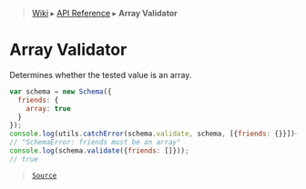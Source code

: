 > [Wiki](Home) ▸ [API Reference](API-Reference) ▸ **Array Validator**

# Array Validator

Determines whether the tested value is an array.
```javascript
var schema = new Schema({
  friends: {
    array: true
  }
});
console.log(utils.catchError(schema.validate, schema, [{friends: {}}])+'');
// "SchemaError: friends must be an array"
console.log(schema.validate({friends: []}));
// true
```

> [`Source`](/Neft-io/neft/blob/11ce61113abf36cfee4cca0e72112ab5bff468a7/src/schema/validators/array.litcoffee#array-validator)

